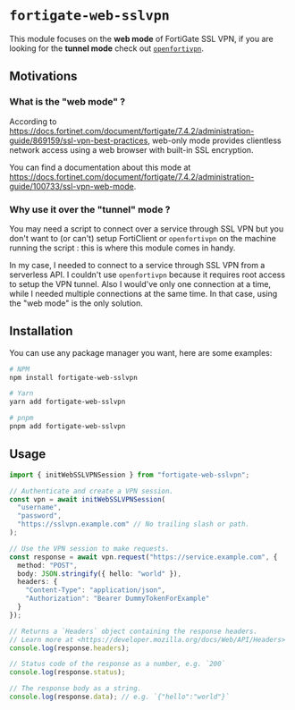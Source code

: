 # `fortigate-web-sslvpn`

This module focuses on the **web mode** of FortiGate SSL VPN, if you are looking for the **tunnel mode** check out [`openfortivpn`](https://github.com/adrienverge/openfortivpn).

## Motivations

### What is the "web mode" ?

According to <https://docs.fortinet.com/document/fortigate/7.4.2/administration-guide/869159/ssl-vpn-best-practices>, web-only mode provides clientless network access using a web browser with built-in SSL encryption.

You can find a documentation about this mode at <https://docs.fortinet.com/document/fortigate/7.4.2/administration-guide/100733/ssl-vpn-web-mode>.

### Why use it over the "tunnel" mode ?

You may need a script to connect over a service through SSL VPN but you don't want to (or can't) setup FortiClient or `openfortivpn` on the machine running the script : this is where this module comes in handy.

In my case, I needed to connect to a service through SSL VPN from a serverless API. I couldn't use `openfortivpn` because it requires root access to setup the VPN tunnel. Also I would've only one connection at a time, while I needed multiple connections at the same time. In that case, using the "web mode" is the only solution.

## Installation

You can use any package manager you want, here are some examples:

```bash
# NPM
npm install fortigate-web-sslvpn

# Yarn
yarn add fortigate-web-sslvpn

# pnpm
pnpm add fortigate-web-sslvpn
```

## Usage

```typescript
import { initWebSSLVPNSession } from "fortigate-web-sslvpn";

// Authenticate and create a VPN session.
const vpn = await initWebSSLVPNSession(
  "username",
  "password",
  "https://sslvpn.example.com" // No trailing slash or path.
);

// Use the VPN session to make requests.
const response = await vpn.request("https://service.example.com", {
  method: "POST",
  body: JSON.stringify({ hello: "world" }),
  headers: {
    "Content-Type": "application/json",
    "Authorization": "Bearer DummyTokenForExample"
  }
});

// Returns a `Headers` object containing the response headers.
// Learn more at <https://developer.mozilla.org/docs/Web/API/Headers>
console.log(response.headers);

// Status code of the response as a number, e.g. `200`
console.log(response.status);

// The response body as a string.
console.log(response.data); // e.g. `{"hello":"world"}`
```

